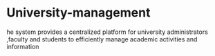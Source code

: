 # University-management 
he system provides a centralized platform for university administrators ,faculty and students to efficiently manage academic activities and information

